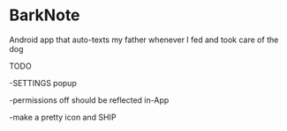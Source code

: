 # BarkNote
Android app that auto-texts my father whenever I fed and took care of the dog

TODO

-SETTINGS popup

-permissions off should be reflected in-App

-make a pretty icon and SHIP
